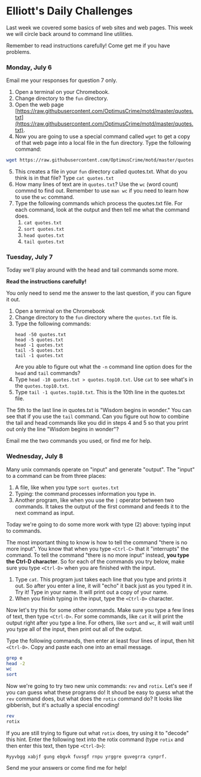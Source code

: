 # Elliott's Daily Challenges

Last week we covered some basics of web sites and web pages.  This week we will circle back around to command line utilities.

Remember to read instructions carefully!  Come get me if you have problems.

### Monday, July 6

Email me your responses for question 7 only.

1. Open a terminal on your Chromebook.
2. Change directory to the `fun` directory.
3. Open the web page [https://raw.githubusercontent.com/OptimusCrime/motd/master/quotes.txt](https://raw.githubusercontent.com/OptimusCrime/motd/master/quotes.txt).
4. Now you are going to use a special command called `wget` to get a copy of that web page into a local file in the fun directory.  Type the following command:
```bash
wget https://raw.githubusercontent.com/OptimusCrime/motd/master/quotes.txt
```
5. This creates a file in your `fun` directory called quotes.txt.  What do you think is in that file?  Type `cat quotes.txt`
6. How many lines of text are in `quotes.txt`?  Use the `wc` (word count) commnd to find out.  Remember to use `man wc` if you need to learn how to use the `wc` command.
7. Type the following commands which process the quotes.txt file.  For each command, look at the output and then tell me what the command does.
    1. `cat quotes.txt`
    2. `sort quotes.txt`
    3. `head quotes.txt`
    4. `tail quotes.txt`

### Tuesday, July 7

Today we'll play around with the head and tail commands some more.

**Read the instructions carefully!**

You only need to send me the answer to the last question, if you can figure it out.

1. Open a terminal on the Chromebook
2. Change directory to the `fun` directory where the `quotes.txt` file is.
3. Type the following commands:
    ```
    head -50 quotes.txt
    head -5 quotes.txt
    head -1 quotes.txt
    tail -5 quotes.txt
    tail -1 quotes.txt
    ```
    Are you able to figure out what the `-n` command line option does for the `head` and `tail` commands?
4. Type `head -10 quotes.txt > quotes.top10.txt`.  Use `cat` to see what's in the `quotes.top10.txt`.
5. Type `tail -1 quotes.top10.txt`.  This is the 10th line in the quotes.txt file.

The 5th to the last line in quotes.txt is "Wisdom begins in wonder."  You can see that if you use the `tail` command.
Can you figure out how to combine the tail and head commands like you did in steps 4 and 5 so that you print out only the line "Wisdom begins in wonder"?

Email me the two commands you used, or find me for help.

### Wednesday, July 8

Many unix commands operate on "input" and generate "output".  The "input" to a command can be from three places:
1. A file, like when you type `sort quotes.txt`
2. Typing: the command processes information you type in.
3. Another program, like when you use the `|` operator between two commands.  It takes the output of the first command and feeds it to the next command as input.

Today we're going to do some more work with type (2) above: typing input to commands.

The most important thing to know is how to tell the command "there is no more input".  You know that when you type `<Ctrl-C>` that it "interrupts" the command.  To tell the command "there is no more input" instead, __you type the Ctrl-D character__.  So for each of the commands you try below, make sure you type `<Ctrl-D>` when you are finished with the input.

1. Type `cat`.  This program just takes each line that you type and prints it out.  So after you enter a line, it will "echo" it back just as you typed it in.  Try it!  Type in your name.  It will print out a copy of your name.
2. When you finish typing in the input, type the `<Ctrl-D>` character.

Now let's try this for some other commands.  Make sure you type a few lines of text, then type `<Ctrl-D>`.  For some commands, like `cat` it will print the output right after you type a line.  For others, like `sort` and `wc`, it will wait until you type all of the input, then print out all of the output.

Type the following commands, then enter at least four lines of input, then hit `<Ctrl-D>`.  Copy and paste each one into an email message.

```bash
grep e
head -2
wc
sort
```

Now we're going to try two new unix commands: `rev` and `rotix`.  Let's see if you can guess what these programs do!  It shoud be easy to guess what the `rev` command does, but what does the `rotix` command do?  It looks like gibberish, but it's actually a special encoding!

```bash
rev
rotix
```

If you are still trying to figure out what `rotix` does, try using it to "decode" this hint. Enter the following text into the rotix command (type `rotix` and then enter this text, then type `<Ctrl-D>`):
```
Ryyvbgg xabjf gung ebgvk fuvsgf rnpu yrggre guvegrra cynprf.
```

Send me your answers or come find me for help!

